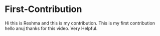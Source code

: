 # First-Contribution
Hi this is Reshma and this is my contribution.
This is my first contribution
hello anuj thanks for this video. Very Helpful.
